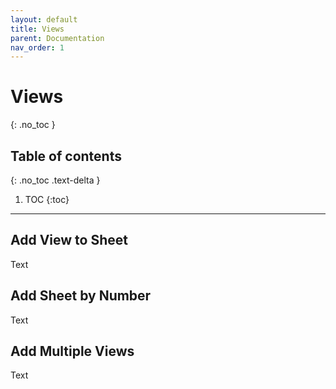 ```yaml
---
layout: default
title: Views
parent: Documentation
nav_order: 1
---
```


# Views
{: .no_toc }

## Table of contents
{: .no_toc .text-delta }

1. TOC
{:toc}

---

## Add View to Sheet

Text

## Add Sheet by Number

Text

## Add Multiple Views

Text